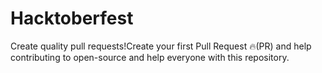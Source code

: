 # Hacktoberfest
Create quality pull requests!Create your first Pull Request 🔥(PR) and help contributing to open-source and help everyone with this repository.
